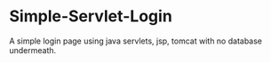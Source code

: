 # Simple-Servlet-Login
A simple login page using java servlets, jsp, tomcat with no database undermeath.
